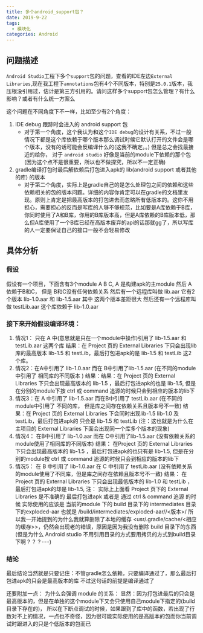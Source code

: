 ```yaml
---
title: 多个android_support包？
date: 2019-9-22
tags:
  - 模块化
categories: Android
---
```


## 问题描述

`Android Studio`工程下多个`support`包的问题，查看的IDE左边`External Libraries`,现在我工程下`annotations`包有4个不同版本，特别是`25.0.1`版本，我压根没引用过，估计是第三方引用的。请问这样多个support包怎么管理？有什么影响？或者有什么统一方案么

这个问题在不同角度下不一样，比如至少有2个角度：

<!-- more -->

1. IDE debug 跟踪时会进入的 android support 包
    - 对于第一个角度，这个我认为和这个`IDE debug`的设计有关系，不过一般情况下都是这个库依赖于哪个版本那么调试时候它默认打开的文件会是哪个版本，没有的话可能会反编译什么的(这我不确定。。) 但是总之会找最接近的给你， 对于 `android studio` 好像是当前的module下依赖的那个包(因为这个点不是很重要，所以也不做探究，所以不一定正确) 
2. gradle编译打包时最后解依赖后打包进入apk的 lib(android support 或者其他的库) 的版本
    - 对于第二个角度，实际上是gradle自己的是怎么处理包之间的依赖和这些依赖相关的包的版本问题。详细的内容你肯定可以在gradle的文档里发现。原则上肯定是把最高版本的打包进去而忽略所有低版本的。这你不用担心，需要担心的反而是写库的人够不够规范，比如要是A库依赖于B库，你同时使用了A和B库，你用的B库版本高，但是A库依赖的B库版本低，那么但A库使用了一个B库已经在高版本废弃的api的话那就gg了，所以写库的人一定要保证自己的接口一般不会轻易修改

## 具体分析

### 假设
假设有一个项目，下面含有3个module A B C, A 是构建apk的主module 然后 A依赖于B和C， 但是 B和C没有任何依赖关系 然后有一个远程库叫做 lib.aar 它有2个版本 lib-1.0.aar 和 lib-1.5.aar 其中 这两个版本差距很大 然后还有一个远程库叫做 testLib.aar 这个库依赖于 lib-1.0.aar

### 接下来开始假设编译环境： 

1. 情况1： 只在 A 中(意思就是只在一个module中操作)引用了 lib-1.5.aar 和 testLib.aar 这两个库 结果：在 Project 页的 External Libraries 下只会出现lib库的最高版本 lib-1.5 和 testLib，最后打包进apk的是 lib-1.5 和 testLib 这2个库。
2. 情况2：在A中引用了 lib-1.0.aar 而在 B中引用了lib-1.5.aar (在不同的module中引用了 相同库的不同版本 ) 结果：结果：在 Project 页的 External Libraries 下只会出现最高版本的 lib-1.5 ，最后打包进apk的也是 lib-1.5, 但是在分别的module下按 ctrl 或 command 追源的时候只会到相应的版本的lib下
3. 情况3：在 A 中引用了 lib-1.5.aar 而在B中引用了 testLib.aar (在不同的module中引用了 不同的库， 但是库之间存在依赖关系且版本号不一致) 结果：在 Project 页的 External Libraries 下会同时出现lib-1.5 lib-1.0 及 testLib，最后打包进apk的 只会是 lib-1.5 和 testLib (注：这也就是为什么在主项目的 External Libraries 下面会出现同一个库多个版本的现象)
4. 情况4： 在B中引用了 lib-1.0.aar 而在 C中引用了lib-1.5.aar (没有依赖关系的module使用了相同库的不同版本) 结果： 在Project 页的 External Libraries 下只会出现最高版本的 lib-1.5 ，最后打包进apk的也只有是 lib-1.5, 但是在分别的module按 ctrl 或 command 追源的时候只会到相应的版本的lib下
5. 情况5： 在 B 中引用了 lib-1.0.aar 在 C 中引用了 testLib.aar (没有依赖关系的module使用了不同库，但是库之间存在依赖且版本号不一致) 结果： 在Project 页的 External Libraries 下只会出现最低版本的 lib-1.0 和 testLib ，最后打包进apk的却是 lib-1.5, 注： 实际上上面看 Project 页下的 External Libraries 是不准确的 最后打包进apk 或者是 通过 ctrl & command 追源 的时候 实际使用的应该是 当前的module 下的 build 目录下的 intermediates 目录下的exploded-aar 也就是 <module name>/build/intermediates/exploded-aar/<lib package name>/<版本>/<src> 所以我一开始提到的为什么我就算删除了本地的缓存 <usr/.gradle/cache/<相应的缓存>>，仍然会出现老的错误，原因是因为我没有删除 build 目录下的东西(但是为什么 Android studio 不用引用目录的方式要用拷贝的方式到build目录下啊？？？·····)

### 结论

最后结论当然就是只要记住：不管gradle怎么依赖，只要编译通过了，那么最后打包进apk的只会是最高版本的库 不过这句话的前提是编译通过了 

还要附加一点： 为什么会强调 module 的关系： 显然：因为打包进最后的只会是最高版本的，但是在单独的这个module下又会只使用自己module下指定的(build目录下存在的)， 所以在下断点调试的时候，如果跟到了库中的函数，若出现了行数对不上的情况，一点也不奇怪，因为很可能实际使用的是高版本的包而你当前调试时跟进入的只是个低版本的包而已